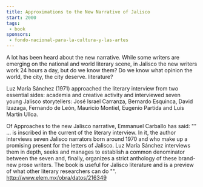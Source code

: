 ```yaml
---
title: Approximations to the New Narrative of Jalisco
start: 2000
tags:
 - book
sponsors:
 - fondo-nacional-para-la-cultura-y-las-artes
---
```


A lot has been heard about the new narrative. While some writers are emerging on the national and world literary scene, in Jalisco the new writers work 24 hours a day, but do we know them? Do we know what opinion the world, the city, the city deserve. literature?

Luz María Sánchez (1971) approached the literary interview from two essential sides: academia and creative activity and interviewed seven young Jalisco storytellers: José Israel Carranza, Bernardo Esquinca, David Izazaga, Fernando de León, Mauricio Montiel, Eugenio Partida and Luis Martín Ulloa.

Of Approaches to the new Jalisco narrative, Emmanuel Carballo has said: "" ... is inscribed in the current of the literary interview. In it, the author interviews seven Jalisco narrators born around 1970 and who make up a promising present for the letters of Jalisco. Luz María Sánchez interviews them in depth, seeks and manages to establish a common denominator between the seven and, finally, organizes a strict anthology of these brand-new prose writers. The book is useful for Jalisco literature and is a preview of what other literary researchers can do "". http://www.elem.mx/obra/datos/216349